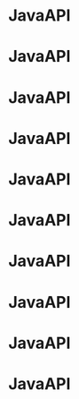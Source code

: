 # JavaAPI
# JavaAPI
# JavaAPI
# JavaAPI
# JavaAPI
# JavaAPI
# JavaAPI
# JavaAPI
# JavaAPI
# JavaAPI
